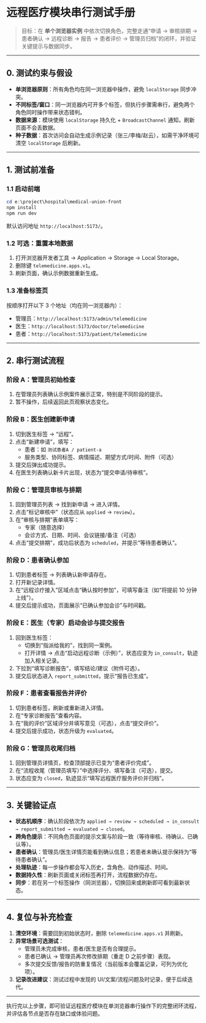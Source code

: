 # 远程医疗模块串行测试手册

> 目标：在 **单个浏览器实例** 中依次切换角色，完整走通“申请 → 审核排期 → 患者确认 → 远程诊断 → 报告 → 患者评价 → 管理员归档”的闭环，并验证关键提示与数据同步。

---

## 0. 测试约束与假设

- **单浏览器原则**：所有角色均在同一浏览器中操作，避免 `localStorage` 同步冲突。
- **不同标签/窗口**：同一浏览器内可开多个标签，但执行步骤需串行，避免两个角色同时操作带来状态错判。
- **数据来源**：模块使用 `localStorage` 持久化 + `BroadcastChannel` 通知，刷新页面不会丢数据。
- **种子数据**：首次访问会自动生成示例记录（张三/李梅/赵云），如需干净环境可清空 `localStorage` 后刷新。

---

## 1. 测试前准备

### 1.1 启动前端
```powershell
cd e:\project\hospital\medical-union-front
npm install
npm run dev
```
默认访问地址 `http://localhost:5173/`。

### 1.2 可选：重置本地数据
1. 打开浏览器开发者工具 → Application → Storage → Local Storage。
2. 删除键 `telemedicine.apps.v1`。
3. 刷新页面，确认示例数据重新生成。

### 1.3 准备标签页
按顺序打开以下 3 个地址（均在同一浏览器内）：
- 管理员：`http://localhost:5173/admin/telemedicine`
- 医生：`http://localhost:5173/doctor/telemedicine`
- 患者：`http://localhost:5173/patient/telemedicine`

---

## 2. 串行测试流程

### 阶段 A：管理员初始检查
1. 在管理员列表确认示例案件展示正常，特别是不同阶段的提示。
2. 暂不操作，后续返回此页观察状态变化。

### 阶段 B：医生创建新申请
1. 切到医生标签 -> “远程”。
2. 点击“新建申请”，填写：
   - 患者：如 `测试患者A / patient-a`
   - 服务类型、协同标签、病情描述、期望方式/时间、附件（可选）
3. 提交后弹出成功提示。
4. 在医生列表确认新卡片出现，状态为“提交申请/待审核”。

### 阶段 C：管理员审核与排期
1. 回到管理员列表 → 找到新申请 → 进入详情。
2. 点击“标记审核中”（状态应从 `applied` → `review`）。
3. 在“审核与排期”表单填写：
   - 专家（随意选择）
   - 会诊方式、日期、时间、会议链接/备注（可选）
4. 点击“提交排期”，成功后状态为 `scheduled`，并提示“等待患者确认”。

### 阶段 D：患者确认参加
1. 切到患者标签 → 列表确认新申请存在。
2. 打开新记录详情。
3. 在“远程诊疗接入”区域点击“确认按时参加”，可填写备注（如“将提前 10 分钟上线”）。
4. 提交后提示成功，页面展示“已确认参加会诊”与时间戳。

### 阶段 E：医生（专家）启动会诊与提交报告
1. 回到医生标签：
   - 切换到“指派给我的”，找到同一案例。
   - 打开详情 → 点击“启动远程诊断（示例）”，状态应变为 `in_consult`，轨迹加入相关记录。
2. 下拉到“填写诊断报告”，填写结论/建议（附件可选）。
3. 提交后状态进入 `report_submitted`，提示“报告已生成”。

### 阶段 F：患者查看报告并评价
1. 切到患者标签，刷新或重新进入详情。
2. 在“专家诊断报告”查看内容。
3. 在“我的评价”区域评分并填写意见（可选），点击“提交评价”。
4. 提交后提示成功，状态升级为 `evaluated`。

### 阶段 G：管理员收尾归档
1. 回到管理员详情页，检查顶部提示已变为“患者评价完成”。
2. 在“流程收尾（管理员填写）”中选择评分、填写备注（可选），提交。
3. 状态应变为 `closed`，轨迹显示“填写远程医疗服务评价并归档”。

---

## 3. 关键验证点

- **状态机顺序**：确认阶段依次为 `applied → review → scheduled → in_consult → report_submitted → evaluated → closed`。
- **跨角色提示**：不同角色页面的提示文案与阶段一致（等待审核、待确认、已确认等）。
- **患者确认**：管理员/医生详情页能看到确认信息；若患者未确认提示保持为“等待患者确认”。
- **处理轨迹**：每一步操作都会写入历史，含角色、动作描述、时间。
- **数据持久性**：刷新页面或关闭标签再打开，流程数据仍存在。
- **同步**：若在另一个标签操作（同浏览器），切换回来或刷新即可看到最新状态。

---

## 4. 复位与补充检查

1. **清空环境**：需要回到初始状态时，删除 `telemedicine.apps.v1` 并刷新。
2. **异常场景可选测试**：
   - 管理员未完成审核，患者/医生是否有合理提示。
   - 患者已确认 → 管理员再次修改排期（重走 D 之前步骤）表现。
   - 多次提交反馈/报告的防重复情况（当前版本会覆盖记录，可列为优化项）。
3. **记录改进建议**：测试过程中发现的 UI/文案/流程问题及时记录，便于后续迭代。

---

执行完以上步骤，即可验证远程医疗模块在单浏览器串行操作下的完整闭环流程，并评估各节点是否存在缺口或体验问题。